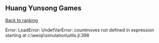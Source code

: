 ## Huang Yunsong Games

[Back to ranking](../../index.md)




Error: LoadError: UndefVarError: countmoves not defined
in expression starting at c:\weiqi\simulation\utils.jl:398




